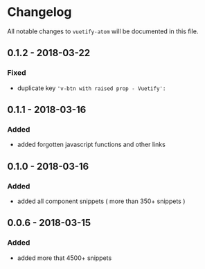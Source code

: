 # Changelog
All notable changes to `vuetify-atom` will be documented in this file.

## 0.1.2 - 2018-03-22
### Fixed
- duplicate key `'v-btn with raised prop - Vuetify':`

## 0.1.1 - 2018-03-16
### Added
- added forgotten javascript functions and other links

## 0.1.0 - 2018-03-16
### Added
- added all component snippets ( more than 350+ snippets )

## 0.0.6 - 2018-03-15
### Added
- added more that 4500+ snippets